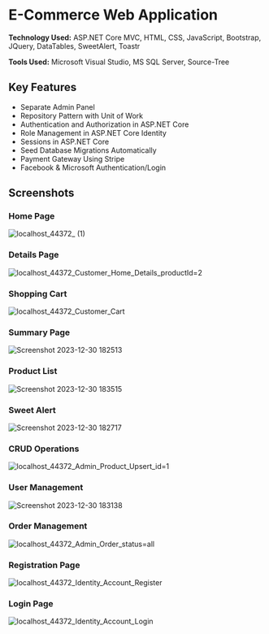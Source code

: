 # E-Commerce Web Application
**Technology Used:** ASP.NET Core MVC, HTML, CSS, JavaScript, Bootstrap, JQuery, DataTables, SweetAlert, Toastr

**Tools Used:** Microsoft Visual Studio, MS SQL Server, Source-Tree
## Key Features
- Separate Admin Panel
- Repository Pattern with Unit of Work
- Authentication and Authorization in ASP.NET Core
- Role Management in ASP.NET Core Identity
- Sessions in ASP.NET Core
- Seed Database Migrations Automatically
- Payment Gateway Using Stripe
- Facebook & Microsoft Authentication/Login

## Screenshots
### Home Page
![localhost_44372_ (1)](https://github.com/SnahashisShuvon/E-Commerce_Site/assets/101804260/cccfb6b8-d9bd-40d9-b50c-06e1b1938dfc)

### Details Page
![localhost_44372_Customer_Home_Details_productId=2](https://github.com/SnahashisShuvon/E-Commerce_Site/assets/101804260/810287f6-d4e1-445d-bbe0-a4508ce93264)

### Shopping Cart
![localhost_44372_Customer_Cart](https://github.com/SnahashisShuvon/E-Commerce_Site/assets/101804260/016f3879-f758-46b3-8843-0a3ae4a64280)

### Summary Page
![Screenshot 2023-12-30 182513](https://github.com/SnahashisShuvon/E-Commerce_Site/assets/101804260/e49d7916-6f4a-4f9c-862d-fcd05d9982d2)

### Product List
![Screenshot 2023-12-30 183515](https://github.com/SnahashisShuvon/E-Commerce_Site/assets/101804260/fbb9d53c-39fb-473d-8f37-1bb408c1c8af)

### Sweet Alert
![Screenshot 2023-12-30 182717](https://github.com/SnahashisShuvon/E-Commerce_Site/assets/101804260/4375a86c-3e1c-4544-a78c-8cbad49f2092)

### CRUD Operations
![localhost_44372_Admin_Product_Upsert_id=1](https://github.com/SnahashisShuvon/E-Commerce_Site/assets/101804260/b065be56-386c-4eab-a9e7-a450da4cbfe6)

### User Management
![Screenshot 2023-12-30 183138](https://github.com/SnahashisShuvon/E-Commerce_Site/assets/101804260/95de3560-f33c-41c0-a659-b8d459842a3b)

### Order Management
![localhost_44372_Admin_Order_status=all](https://github.com/SnahashisShuvon/E-Commerce_Site/assets/101804260/feb1f5d6-de72-42c6-8e1a-895849c30246)

### Registration Page
![localhost_44372_Identity_Account_Register](https://github.com/SnahashisShuvon/E-Commerce_Site/assets/101804260/0c7feb22-2b21-4c4d-8ea3-a284cd214da0)

### Login Page
![localhost_44372_Identity_Account_Login](https://github.com/SnahashisShuvon/E-Commerce_Site/assets/101804260/a77b5f7d-06ec-495f-b3a6-53617d56d199)

